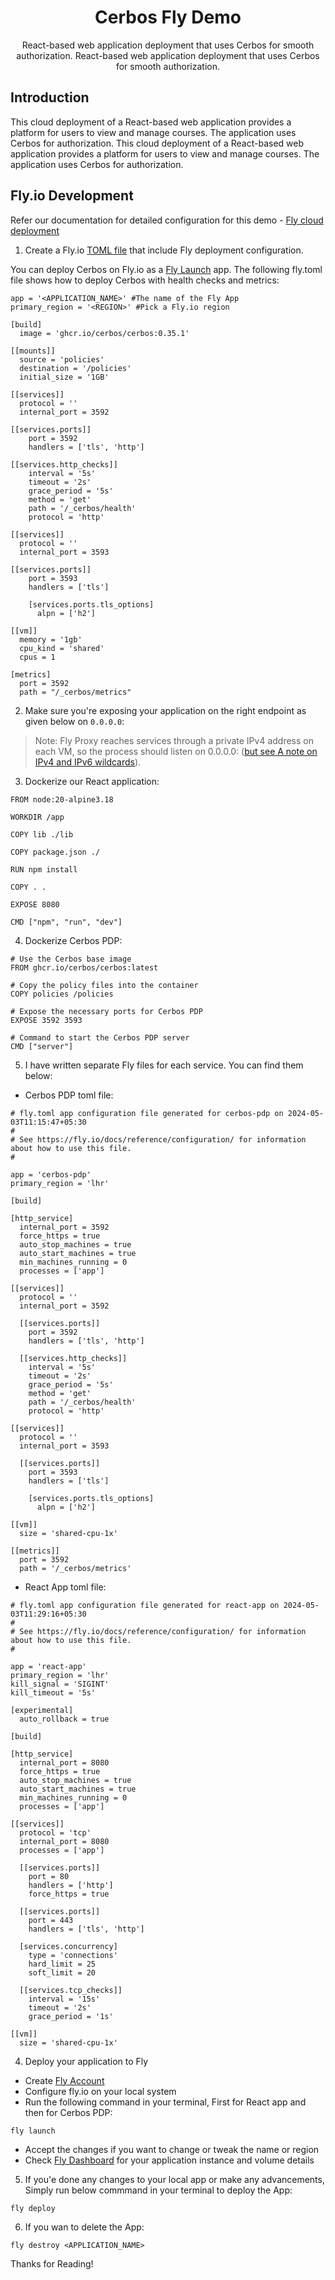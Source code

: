 <h1 align="center">Cerbos Fly Demo </h1>

<p align="center">
  React-based web application deployment that uses Cerbos for smooth authorization.
  React-based web application deployment that uses Cerbos for smooth authorization.
</p>

## Introduction

This cloud deployment of a React-based web application provides a platform for users to view and manage courses. The application uses Cerbos for authorization.
This cloud deployment of a React-based web application provides a platform for users to view and manage courses. The application uses Cerbos for authorization.

## Fly.io Development

Refer our documentation for detailed configuration for this demo - [Fly cloud deployment](https://docs.cerbos.dev/cerbos/latest/deployment/cloud-platforms)

1. Create a Fly.io [TOML file](fly.toml) that include Fly deployment configuration.

You can deploy Cerbos on Fly.io as a [Fly Launch](https://fly.io/docs/apps/) app. The following fly.toml file shows how to deploy Cerbos with health checks and metrics:
```
app = '<APPLICATION_NAME>' #The name of the Fly App
primary_region = '<REGION>' #Pick a Fly.io region

[build]
  image = 'ghcr.io/cerbos/cerbos:0.35.1'

[[mounts]]
  source = 'policies'
  destination = '/policies'
  initial_size = '1GB'

[[services]]
  protocol = ''
  internal_port = 3592

[[services.ports]]
    port = 3592
    handlers = ['tls', 'http']

[[services.http_checks]]
    interval = '5s'
    timeout = '2s'
    grace_period = '5s'
    method = 'get'
    path = '/_cerbos/health'
    protocol = 'http'

[[services]]
  protocol = ''
  internal_port = 3593

[[services.ports]]
    port = 3593
    handlers = ['tls']

    [services.ports.tls_options]
      alpn = ['h2']

[[vm]]
  memory = '1gb'
  cpu_kind = 'shared'
  cpus = 1

[metrics]
  port = 3592
  path = "/_cerbos/metrics"
```
2. Make sure you're exposing your application on the right endpoint as given below on `0.0.0.0`:

> Note: Fly Proxy reaches services through a private IPv4 address on each VM, so the process should listen on 0.0.0.0:<port> ([but see A note on IPv4 and IPv6 wildcards](https://fly.io/docs/networking/app-services/#a-note-on-ipv4-and-ipv6-wildcards)).

3. Dockerize our React application:
```
FROM node:20-alpine3.18

WORKDIR /app

COPY lib ./lib

COPY package.json ./

RUN npm install

COPY . .

EXPOSE 8080 

CMD ["npm", "run", "dev"]
```

4. Dockerize Cerbos PDP:
```
# Use the Cerbos base image
FROM ghcr.io/cerbos/cerbos:latest

# Copy the policy files into the container
COPY policies /policies

# Expose the necessary ports for Cerbos PDP
EXPOSE 3592 3593

# Command to start the Cerbos PDP server
CMD ["server"]
```

5. I have written separate Fly files for each service. You can find them below:
- Cerbos PDP toml file:
```
# fly.toml app configuration file generated for cerbos-pdp on 2024-05-03T11:15:47+05:30
#
# See https://fly.io/docs/reference/configuration/ for information about how to use this file.
#

app = 'cerbos-pdp'
primary_region = 'lhr'

[build]

[http_service]
  internal_port = 3592
  force_https = true
  auto_stop_machines = true
  auto_start_machines = true
  min_machines_running = 0
  processes = ['app']

[[services]]
  protocol = ''
  internal_port = 3592

  [[services.ports]]
    port = 3592
    handlers = ['tls', 'http']

  [[services.http_checks]]
    interval = '5s'
    timeout = '2s'
    grace_period = '5s'
    method = 'get'
    path = '/_cerbos/health'
    protocol = 'http'

[[services]]
  protocol = ''
  internal_port = 3593

  [[services.ports]]
    port = 3593
    handlers = ['tls']

    [services.ports.tls_options]
      alpn = ['h2']

[[vm]]
  size = 'shared-cpu-1x'

[[metrics]]
  port = 3592
  path = '/_cerbos/metrics'
```
- React App toml file:
```
# fly.toml app configuration file generated for react-app on 2024-05-03T11:29:16+05:30
#
# See https://fly.io/docs/reference/configuration/ for information about how to use this file.
#

app = 'react-app'
primary_region = 'lhr'
kill_signal = 'SIGINT'
kill_timeout = '5s'

[experimental]
  auto_rollback = true

[build]

[http_service]
  internal_port = 8080
  force_https = true
  auto_stop_machines = true
  auto_start_machines = true
  min_machines_running = 0
  processes = ['app']

[[services]]
  protocol = 'tcp'
  internal_port = 8080
  processes = ['app']

  [[services.ports]]
    port = 80
    handlers = ['http']
    force_https = true

  [[services.ports]]
    port = 443
    handlers = ['tls', 'http']

  [services.concurrency]
    type = 'connections'
    hard_limit = 25
    soft_limit = 20

  [[services.tcp_checks]]
    interval = '15s'
    timeout = '2s'
    grace_period = '1s'

[[vm]]
  size = 'shared-cpu-1x'
```

4. Deploy your application to Fly
- Create [Fly Account](https://fly.io/)
- Configure fly.io on your local system
- Run the following command in your terminal, First for React app and then for Cerbos PDP:
```
fly launch
```
- Accept the changes if you want to change or tweak the name or region
- Check [Fly Dashboard](https://fly.io/dashbaord) for your application instance and volume details

5. If you'e done any changes to your local app or make any advancements, Simply run below commmand in your terminal to deploy the App:
```
fly deploy
```
6. If you wan to delete the App:
```
fly destroy <APPLICATION_NAME>
```

Thanks for Reading!